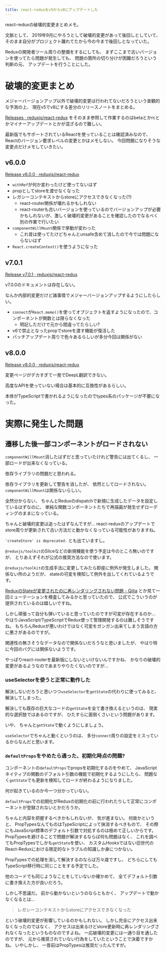 ```yaml
---
title: react-reduxをv5からv8にアップデートした
---
```


react-reduxの破壊的変更まとめメモ。

文脈として、
2019年9月にやろうとして破壊的変更があって後回しとしていて、
そのまま自分がプロジェクト離れてたから今の今まで後回しとなっていた。

Reduxの開発者ツール周りの整備をするにしても、
まずここまで古いバージョンを使ってたら問題が発生しても、
問題の箇所の切り分けが困難だろうという判断の元、
アップデートを行うことにした。

# 破壊的変更まとめ

メジャーバージョンアップ以外で破壊的変更は行われてないだろうという楽観的な予測の上、
現在v5でv8にする差分のリリースノートをまとめる。

[Releases · reduxjs/react-redux](https://github.com/reduxjs/react-redux/releases)
をそのまま参照して作業するのはbetaとかrcとかマイナーアップデートとかが混ざるので難しい。

最新版でもサポートされているReactを使っていることは確認済みなので、
Reactのバージョン要求レベルの変更とかはメモしない。
今回問題になりそうな変更点だけメモしていきたい。

## v6.0.0

[Release v6.0.0 · reduxjs/react-redux](https://github.com/reduxjs/react-redux/releases/tag/v6.0.0)

* `withRef`が何か変わったけど使ってないはず
* propとしてstoreを渡せなくなった
* レガシーコンテキストからstoreにアクセスできなくなった(?)
  * react-router関係が壊れるかもしれない
  * react-routerも古いバージョンを使っているのでバージョンアップが必要かもしれないが、激しく破壊的変更があることを確認したのでなるべく別の作業で行いたい
* `componentWillMount`関係で挙動が変わった
  * これ昔は使ってたけどちゃんとunsafe含めて消したので今では問題にならないはず
* `React.createContext()`を使うようになった

## v7.0.1

[Release v7.0.1 · reduxjs/react-redux](https://github.com/reduxjs/react-redux/releases/tag/v7.0.1)

v7.0.0のドキュメントは存在しない。

なんか内部的変更だけど諸事情でメジャーバージョンアップするようにしたらしい。

* `connect`が`React.memo()`を使ってオブジェクトを返すようになったので、コンポーネントが関数とは限らなくなった
  * 明記しただけで元から間違ってたらしい?
* v6で禁止となったpropでstoreを渡す機能が復活した
* バッチアップデート周りで色々あるらしいが多分今回は関係がない

## v8.0.0

[Release v8.0.0 · reduxjs/react-redux](https://github.com/reduxjs/react-redux/releases/tag/v8.0.0)

変更ページがデカすぎて一発でDeepL翻訳できない。

高度なAPIを使っていない場合は基本的に互換性があるらしい。

本体がTypeScriptで書かれるようになったのでtypes系のパッケージが不要になった。

# 実際に発生した問題

## 遷移した後一部コンポーネントがロードされない

`componentWillMount`消したはずだと思っていたけれど警告には出てくるし、
一部ロードが出来なくなっている。

依存ライブラリの問題だと思われる。

依存ライブラリを更新して警告を消したが、
依然としてロードされない。
`componentWillMount`は関係ないらしい。

全然分からない、
ちゃんとReduxのdispatchで新規に生成したデータを設定しているはずなのに、
単純な関数コンポーネントたちで再描画が発生せずローディングのままになっている。

ちゃんと破壊的変更は追ったはずなんですが…
react-reduxのアップデートでstore周りが更新されて古い方法だと動かなくなっている可能性がありますね。

`'createStore' is deprecated.`
とも出ていますし。

`@reduxjs/toolkit`のSliceなどの新規機能を使う予定は今のところ無いのですが、
とりあえずそれが公式の推奨方法なので使います。

`@reduxjs/toolkit`の生成手法に変更してみたら即座に例外が発生しました。
関係ない所のようだが、
stateの可変を検知して例外を出してくれているようです。

[ReduxのStateが変更されたのに再レンダリングされない問題 - Qiita](https://qiita.com/yasuhiro-yamada/items/aebda0dff79a70eb71d7)
とか見て一回ミューテーションを検査してみるかと思っていたので、
公式でこういうのが提供されているのは嬉しいですね。

しかし頑張って自分も弾いていると思っていたのですが可変が存在するのか…
やはりJavaScript/TypeScriptでRedux使って管理開発するのは難しそうですね。
もちろんReduxが悪いわけではなく可変をガンガン出来てしまう言語の方に悪さがあるのですが。

関連性の無さそうなデータなので関係ないだろうなと思いましたが、
やはり特に今回のバグには関係ないようです。

やっぱりreact-routerを最新版にしないといけないんですかね、
かなりの破壊的変更があるようなのであまりやりたくないのですが…

### useSelectorを使うと正常に動作した

解決しないだろうと思いつつ`useSelector`を`getState`の代わりに使ってみると、
解決してしまった。

解決しても既存の巨大なコードの`getState`を全て書き換えるというのは、
現実的な選択肢ではあるのですが、
ひたすらに面倒くさいという問題があります。

いや、
ちゃんと`getState`で動くようにしましょう。

`useSelector`でちゃんと動くというのは、
多分`connect`周りの設定をミスっているからなんだと思います。

### `defaultProps`をやめたら通った、初期化時点の問題?

コンポーネントの`defaultProps`でpropsを初期化するのをやめて、
JavaScriptネイティブの関数のデフォルト引数の機能で初期化するようにしたら、
問題なく`getState`でも更新を検知してロードが終わるようになりました。

何が起きているのか今一つ分かっていない。

`defaultProps`での初期化がReduxの初期化の前に行われたりして正常にコンポーネントが登録されないとかだろうか。

ちゃんと内容を把握するべきかもしれないが、
気が進まない。
何故かというと、
PropTypesなんてものはTypeScriptによって抹消するべきもので、
その際にもJavaScript標準のデフォルト引数で対処するのは極めて正しいからです。
PropTypesを避けることで問題が解決するならば何も問題はなく、
これを調べてもPropTypesでしかも`getState`を使い、
カスタムHooksではない旧世代のReact-Reduxにおける限定的なトラブルの知識しか身につかない。

PropTypesでの処理を消して解決するのならば万々歳ですし、
どちらにしてもTypeScript移行時に同じことをする予定でした。

他のコードでも同じようなことをしていないか確かめて、
全てデフォルト引数に書き換えた方が良いだろう。

しかし不思議だ。
前から動かないというのならともかく、
アップデートで動かなくなるとは…

> レガシーコンテキストからstoreにアクセスできなくなった

という破壊的変更が影響しているのかもしれない。
しかし完全にアクセス出来なくなったのではなく、
アクセスは出来るけどstore更新時に再レンダリングされなくなったというものなのですよね。
一応破壊的変更には一通り目を通したのですが、
元から推奨されていない行為をしていたということで決着ですかね。
いやしかし、
一昔前はPropTypesは推奨だったんですが。
